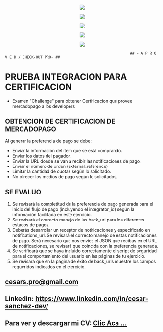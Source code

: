 <p align='center'>
    <img src='https://i.postimg.cc/pXsn8K10/Whats-App-Image-2021-04-28-at-3-20-59-PM.jpg' </img>
</p>
<p align='center'>
    <img src='https://i.postimg.cc/Hkj8tjqT/Whats-App-Image-2021-04-28-at-5-19-57-PM.jpg' </img>
</p>
<p align='center'>
    <img src='https://i.postimg.cc/y85gpsKc/Whats-App-Image-2021-04-28-at-5-21-39-PM.jpg' </img>
</p>
<p align='center'>
    <img src='https://i.postimg.cc/BvK8dkZy/Whats-App-Image-2021-04-28-at-5-22-53-PM.jpg' </img>
</p>
<p align='center'>
    <img src='https://i.postimg.cc/PxnLhyPq/Whats-App-Image-2021-04-28-at-5-24-59-PM.jpg' </img>
</p>
 
                                                             ## - A P R O V E D / CHECK-OUT PRO- ##
                                                      
# PRUEBA INTEGRACION PARA CERTIFICACION 
- Examen "Challenge" para obtener Certificacion que provee mercadopago a los developers

## OBTENCION DE CERTIFICACION DE MERCADOPAGO

Al generar la preferencia de pago se debe:
- Enviar la información del ítem que se está comprando.
- Enviar los datos del pagador.
- Enviar la URL donde se van a recibir las notificaciones de pago.
- Enviar el número de orden (external_reference)
- Limitar la cantidad de cuotas según lo solicitado.
- No ofrecer los medios de pago según lo solicitados.


## SE EVALUO

1) Se revisará la completitud de la preferencia de pago generada para el inicio del flujo
de pago (incluyendo el integrator_id) según la información facilitada en este ejercicio.
2) Se revisará el correcto manejo de las back_url para los diferentes estados de pagos.
3) Deberás desarrollar un receptor de notificaciones y especificarlo en notifications_url.
Se revisará el correcto manejo de estas notificaciones de pago. Será necesario que
nos envíes el JSON que recibas en el URL de notificaciones, se revisará que
coincida con la preferencia generada.
4) Se verificará que se haya incluido correctamente el script de seguridad para el
comportamiento del usuario en las páginas de tu ejercicio.
5) Se revisará que en la página de éxito de back_urls muestre los campos requeridos
indicados en el ejercicio.


## cesars.pro@gmail.com
## Linkedin: https://www.linkedin.com/in/cesar-sanchez-dev/
## Para ver y descargar mi CV: <a href="https://shorten.world/qxnxs"> Clic Aca ...</a>
